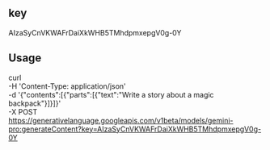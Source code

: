 ## key
AIzaSyCnVKWAFrDaiXkWHB5TMhdpmxepgV0g-0Y

## Usage

curl \
  -H 'Content-Type: application/json' \
  -d '{"contents":[{"parts":[{"text":"Write a story about a magic backpack"}]}]}' \
  -X POST https://generativelanguage.googleapis.com/v1beta/models/gemini-pro:generateContent?key=AIzaSyCnVKWAFrDaiXkWHB5TMhdpmxepgV0g-0Y